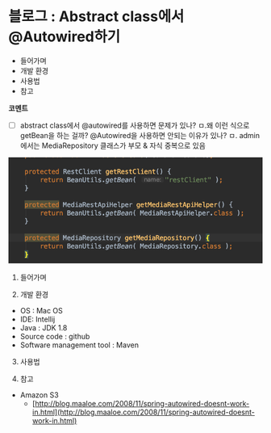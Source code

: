 # 블로그 : Abstract class에서 @Autowired하기
* 들어가며
* 개발 환경
* 사용법
* 참고

**코멘트**
- [ ] abstract class에서 @autowired를 사용하면 문제가 있나?
ㅁ.왜 이런 식으로 getBean을 하는 걸까? @Autowired을 사용하면 안되는 이유가 있나?
ㅁ. admin에서는 MediaRepository 클래스가 부모 & 자식 중복으로 있음

![](%EB%B8%94%EB%A1%9C%EA%B7%B8%20%20Abstract%20class%EC%97%90%EC%84%9C%20@Autowired%ED%95%98%EA%B8%B0/image_1.png)

1. 들어가며

2. 개발 환경

* OS : Mac OS
* IDE: Intellij
* Java : JDK 1.8
* Source code : github
* Software management tool : Maven

3. 사용법

4. 참고

* Amazon S3
	* [http://blog.maaloe.com/2008/11/spring-autowired-doesnt-work-in.html](http://blog.maaloe.com/2008/11/spring-autowired-doesnt-work-in.html)